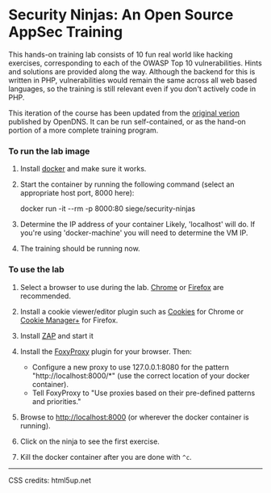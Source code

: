 # Security Ninjas: An Open Source AppSec Training

This hands-on training lab consists of 10 fun real world like hacking exercises, corresponding to each of the OWASP Top 10 vulnerabilities. Hints and solutions are provided along the way. Although the backend for this is written in PHP, vulnerabilities would remain the same across all web based languages, so the training is still relevant even if you don't actively code in PHP. 

This iteration of the course has been updated from the [original verion](https://engineering.opendns.com/2015/03/16/security-ninjas-an-open-source-application-security-training-program/) published by OpenDNS. It can be run self-contained, or as the hand-on portion of a more complete training program. 


### To run the lab image

1. Install [docker](https://docs.docker.com/installation/) and make sure it works.

2. Start the container by running the following command (select an appropriate host port, 8000 here):

    docker run -it --rm -p 8000:80 siege/security-ninjas

3. Determine the IP address of your container
    Likely, 'localhost' will do. If you're using 'docker-machine' you will need to determine the VM IP.

4. The training should be running now.
	


### To use the lab

1. Select a browser to use during the lab. [Chrome](https://google.com/chrome) or [Firefox](https://mozilla.org/firefox) are recommended.

2. Install a cookie viewer/editor plugin such as [Cookies](https://chrome.google.com/webstore/detail/cookies/iphcomljdfghbkdcfndaijbokpgddeno?hl=en-US) for Chrome or [Cookie Manager+](https://addons.mozilla.org/en-US/firefox/addon/cookies-manager-plus/) for Firefox.

3. Install [ZAP](https://www.owasp.org/index.php/ZAP) and start it

4. Install the [FoxyProxy](https://getfoxyproxy.org/) plugin for your browser. Then: 
    - Configure a new proxy to use 127.0.0.1:8080 for the pattern "http://localhost:8000/\*" (use the correct location of your docker container).
    - Tell FoxyProxy to "Use proxies based on their pre-defined patterns and priorities."

5. Browse to [http://localhost:8000](http://localhost:8000) (or wherever the docker container is running).

6. Click on the ninja to see the first exercise.

7. Kill the docker container after you are done with `^c`.

---
CSS credits: html5up.net
